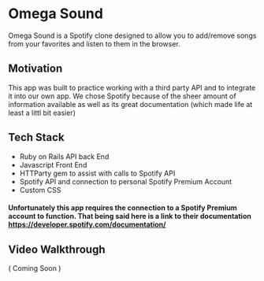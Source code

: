 # Omega Sound
 Omega Sound is a Spotify clone designed to allow you to add/remove songs from your favorites and listen to them in the browser.
 
 ## Motivation 
  This app was built to practice working with a third party API and to integrate it into our own app. We chose Spotify because of the sheer amount of information available as well as its great documentation (which made life at least a littl bit easier)
  
 ## Tech Stack
* Ruby on Rails API back End
* Javascript Front End
* HTTParty gem to assist with calls to Spotify API
* Spotify API and connection to personal Spotify Premium Account
* Custom CSS

#### Unfortunately this app requires the connection to a Spotify Premium account to function. That being said here is a link to their documentation https://developer.spotify.com/documentation/

## Video Walkthrough
( Coming Soon )
